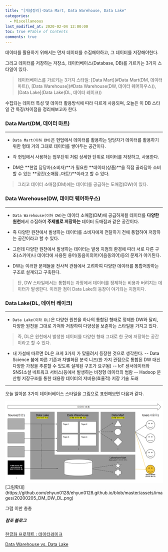 ```yaml
---
title: "[개념정리]-Data Mart, Data Warehouse, Data Lake"
categories: 
  - Miscellaneous
last_modified_at: 2020-02-04 12:00:00
toc: true #Table of Contents
comments: true
---
```


데이터를 활용하기 위해서는 먼저 데이터를 수집해야하고, 그 데이터를 저장해야한다.

그리고 데이터를 저장하는 저장소, 데이터베이스(Database, DB)를 가르키는 3가지 스타일이 있다.

> 데이터베이스를 가르키는 3가지 스타일: [Data Mart](#Data Mart(DM, 데이터 마트)), [Data Warehouse](#Data Warehouse(DW, 데이터 웨어하우스)), [Data Lake](Data Lake(DL, 데이터 레이크))

수집되는 데이터 특성 및 데이터 활용방식에 따라 다르게 사용되며, 오늘은 이 DB 스타일 간 특징/차이점을 정리해보고자 한다.



### Data Mart(DM, 데이터 마트)
------

- `Data Mart(이하 DM)`은 현업에서 데이터를 활용하는 담당자가 데이터를 활용하기 위한 형태 거의 그대로 데이터를 쌓아두는 공간이다.

- 각 현업에서 사용하는 업무단위 처럼 상세한 단위로 데이터를 저장하고, 사용한다.

- DM은 **현업 담당자(소비자)**가 필요한 **데이터(상품)**을 직접 골라담아 소비할 수 있는 **공간(소매점..마트!)**이라고 할 수 있다. 

> 그리고 데이터 소매점(DM)에는 데이터를 공급하는 도매점(DW)이 있다.



### Data Warehouse(DW, 데이터 웨어하우스)
------

- `Data Warehouse(이하 DW)`는 데이터 소매점(DM)에 공급하게될 데이터를 **다양한 원천**에서 수집하여 **주제별로 저장하는** 데이터 도매점과 같은 공간이다.

- 즉 다양한 원천에서 발생하는 데이터를 소비자에게 전달하기 전에 통합하여 저장하는 공간이라고 할 수 있다.

- 그런데 다양한 원천에서 발생하는 데이터는 발생 지점의 환경에 따라 서로 다른 구조(스키마)나 데이터에 사용된 용어(동음이의어/이음동의어)등의 문제가 야기된다.

- DW는 이러한 문제들을 전사적 관점에서 고려하여 다양한 데이터를 통합저장하는 구조로 설계되고 구축된다.

> 단, DW 스타일에서는 통합되는 과정에서 데이터를 정제하는 비용과 버려지는 데이터가 발생한다. 이러한 점이 Data Lake의 등장이 야기되는 지점이다.



### Data Lake(DL, 데이터 레이크)
-----

- `Data Lake(이하 DL)`은 다양한 원천을 하나의 통합된 형태로 정제한 DW와 달리, 다양한 원천을 그대로 가져와 저장하여 다양성을 보존하는 스타일을 가지고 있다.

> 즉, DL은 원천에서 발생한 데이터를 다양한 형태 그대로 한 곳에 저장하는 공간이라고 할 수 있다.

- 내 가설에 따르면 DL은 크게 3가지 가 맞물려서 등장한 것으로 생각한다.
  -- Data Science 붐에 따른 기존과 차별화된 분석 니즈(한 가지 관점으로 통합된 DW 대신 다양한 가정을 추론할 수 있도록 설계된 구조가 요구됨)
  -- IoT 센서데이터와 SNS(소셜 네트워크 서비스)등에서 발생하는 비정형 데이터의 범람
  -- Hadoop 분산형 저장구조를 통한 대용량 데이터의 저비용(효율적) 저장 기술 도래



-----


오늘 알아본 3가지 데이터베이스 스타일을 그림으로 표현해보면 다음과 같다.



<center><img src="/assets/images/20200205_DM_DW_DL.png"></center>
[그림확대](https://github.com/ehyun0128/ehyun0128.github.io/blob/master/assets/images/20200205_DM_DW_DL.png)



그럼 이만 총총



##### 참조 블로그
[한글화 프로젝트 : 데이터레이크](https://brunch.co.kr/@pubjinson/52)

[Data Warehouse vs. Data Lake](https://blog.b2en.com/253)
